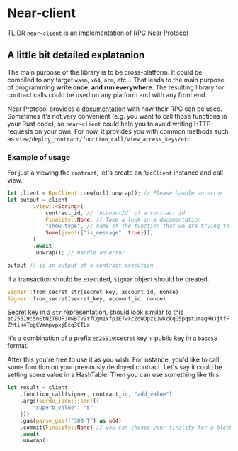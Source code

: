 # Near-client

TL;DR
`near-client` is an implementation of RPC [Near Protocol](https://near.org)

## A little bit detailed explatanion

The main purpose of the library is to be cross-platform. It could be compiled to any target `wasm`, `x64`, `arm`, etc...
That leads to the main purpose of programming **write once, and run everywhere**. The resulting library for contract calls could be used on any platform and with any front end.

Near Protocol provides a [documentation](https://docs.near.org/api/rpc/introduction) with how their RPC can be used. Sometimes it's not very convenient (e.g. you want to call those functions in your Rust code), so `near-client` could help you to avoid writing HTTP-requests on your own. For now, it provides you with common methods such as `view/deploy_contract/function_call/view_access_keys/etc`.

### Example of usage

For just a viewing the ```contract```, let's create an ```RpcClient``` instance and call view.

```rust
let client = RpcClient::new(url).unwrap(); // Please handle an error
let output = client
        .view::<String>(
            contract_id, // `AccountId` of a contract id
            Finality::None, // Take a look in a documentation
            "show_type", // name of the function that we are trying to call
            Some(json!({"is_message": true})),
        )
        .await
        .unwrap(); // Handle an error

output // is an output of a contract execution 
```
If a transaction should be executed, `Signer` object should be created.
```rust
Signer::from_secret_str(secret_key, account_id, nonce)
Signer::from_secret(secret_key, account_id, nonce)
```

Secret key in a `str` representation, should look similar to this
`ed25519:5nEtNZTBUPJUwB7v9tfCgm1xfp1E7wXcZdWDpz1JwKckqG5pqstumaqRHJjtfFZMtik4TpgCVmmpvpxjEcq3CTLx`

It's a combination of a prefix `ed25519`:secret key + public key in a `base58` format.

After this you're free to use it as you wish. For instance, you'd like to call some function on your previously deployed contract. Let's say it could be setting some value in a HashTable. Then you can use something like this:

```rust
let result = client
    .function_call(signer, contract_id, "add_value")
    .args(serde_json::json!({
        "superb_value": "5"
    }))
    .gas(parse_gas!("300 T") as u64)
    .commit(Finality::None) // you can choose your finality for a block
    .await
    .unwrap()
```
